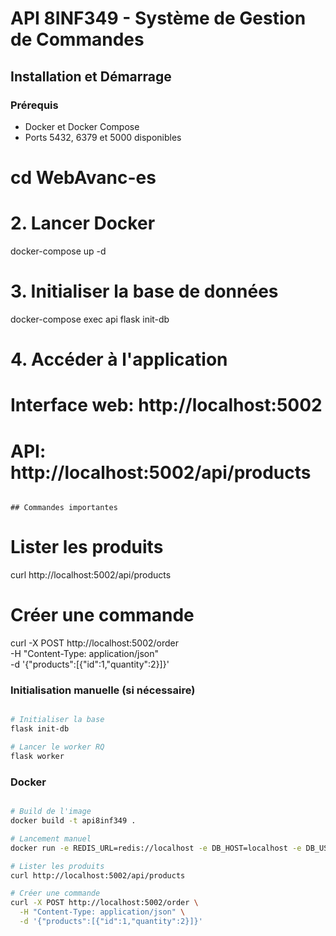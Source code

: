 # API 8INF349 - Système de Gestion de Commandes

## Installation et Démarrage

### Prérequis
- Docker et Docker Compose
- Ports 5432, 6379 et 5000 disponibles

# cd WebAvanc-es

# 2. Lancer  Docker 
docker-compose up -d

# 3. Initialiser la base de données
docker-compose exec api flask init-db

# 4. Accéder à l'application
# Interface web: http://localhost:5002
# API: http://localhost:5002/api/products
```

## Commandes importantes

```
# Lister les produits
curl http://localhost:5002/api/products

# Créer une commande
curl -X POST http://localhost:5002/order \
  -H "Content-Type: application/json" \
  -d '{"products":[{"id":1,"quantity":2}]}'
### Initialisation manuelle (si nécessaire)
```bash

# Initialiser la base
flask init-db

# Lancer le worker RQ
flask worker
```




### Docker
```bash

# Build de l'image
docker build -t api8inf349 .

# Lancement manuel
docker run -e REDIS_URL=redis://localhost -e DB_HOST=localhost -e DB_USER=user -e DB_PASSWORD=pass -e DB_PORT=5432 -e DB_NAME=api8inf349 api8inf349
```





```bash
# Lister les produits
curl http://localhost:5002/api/products

# Créer une commande
curl -X POST http://localhost:5002/order \
  -H "Content-Type: application/json" \
  -d '{"products":[{"id":1,"quantity":2}]}'
```

